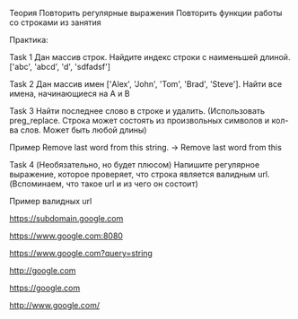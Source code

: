 Теория
Повторить регулярные выражения
Повторить функции работы со строками из занятия

Практика:

Task 1
Дан массив строк. Найдите индекс строки с наименьшей длиной. ['abc', 'abcd', 'd', 'sdfadsf']

Task 2
Дан массив имен ['Alex', 'John', 'Tom', 'Brad', 'Steve']. Найти все имена, начинающиеся на A и B

Task 3
Найти последнее слово в строке и удалить. (Использовать preg_replace. Строка может состоять из произвольных символов и кол-ва слов. Может быть любой длины)

Пример
Remove last word from this string. -> Remove last word from this

Task 4 (Необязательно, но будет плюсом)
Напишите регулярное выражение, которое проверяет, что строка является валидным url. (Вспоминаем, что такое url и из чего он состоит)

Пример валидных url

https://subdomain.google.com

https://www.google.com:8080

https://www.google.com?query=string

http://google.com

https://google.com

http://www.google.com/